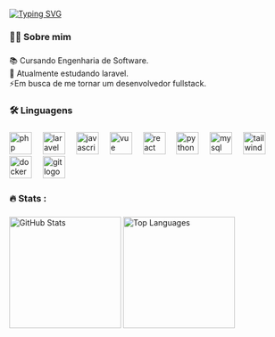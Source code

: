 

[![Typing SVG](https://readme-typing-svg.demolab.com?font=Fira+Code&weight=600&size=22&pause=1000&color=9745F5&background=FFFFFF00&vCenter=true&repeat=false&width=435&lines=Ol%C3%A1%2C+meu+nome+%C3%A9+Gustavo+Delonzek+)](https://git.io/typing-svg)
###


###

<h3 align="left">👩‍💻 Sobre mim</h3>

###
<p align="left">📚 Cursando Engenharia de Software.<br>🌱 Atualmente estudando laravel.<br>⚡Em busca de me tornar um desenvolvedor fullstack.</p>

###

<h3 align="left">🛠 Linguagens</h3>

###

<div align="left">
  <img src="https://cdn.jsdelivr.net/gh/devicons/devicon/icons/php/php-original.svg" height="40" alt="php logo" />
  <img width="12" />
  <img src="https://cdn.jsdelivr.net/gh/devicons/devicon/icons/laravel/laravel-original-wordmark.svg" height="40" alt="laravel logo" />
  <img width="12" />
  <img src="https://cdn.jsdelivr.net/gh/devicons/devicon/icons/javascript/javascript-original.svg" height="40" alt="javascript logo" />
  <img width="12" />
  <img src="https://cdn.jsdelivr.net/gh/devicons/devicon/icons/vuejs/vuejs-original-wordmark.svg" height="40" alt="vue logo" />
  <img width="12" />
  <img src="https://cdn.jsdelivr.net/gh/devicons/devicon/icons/react/react-original-wordmark.svg" height="40" alt="react logo" />
  <img width="12" />
  <img src="https://cdn.jsdelivr.net/gh/devicons/devicon/icons/mysql/mysql-original-wordmark.svg" height="40" alt="python logo" />
  <img width="12" />
  <img src="https://cdn.jsdelivr.net/gh/devicons/devicon/icons/python/python-original-wordmark.svg" height="40" alt="mysql logo" />
  <img width="12" />
  <img src="https://cdn.jsdelivr.net/gh/devicons/devicon/icons/tailwindcss/tailwindcss-original-wordmark.svg" height="40" alt="tailwindcss logo" />
  <img width="12" />
  <img src="https://cdn.jsdelivr.net/gh/devicons/devicon/icons/docker/docker-plain-wordmark.svg" height="40" alt="docker logo" />
  <img width="12" />
  <img src="https://cdn.jsdelivr.net/gh/devicons/devicon/icons/git/git-original.svg" height="40" alt="git logo" />
</div>


###

<h3 align="left">🔥 Stats :</h3>

###

<div align="left">
  <img src="https://github-readme-stats.vercel.app/api?username=gustavodelonzek&theme=midnight-purple&hide_border=false&include_all_commits=false&count_private=false" height="200" alt="GitHub Stats" style="display:inline-block;"/>
  <img src="https://github-readme-stats.vercel.app/api/top-langs/?username=gustavodelonzek&theme=midnight-purple&hide_border=false&include_all_commits=false&count_private=false&layout=compact" height="200" alt="Top Languages" style="display:inline-block;"/>
</div>


###

